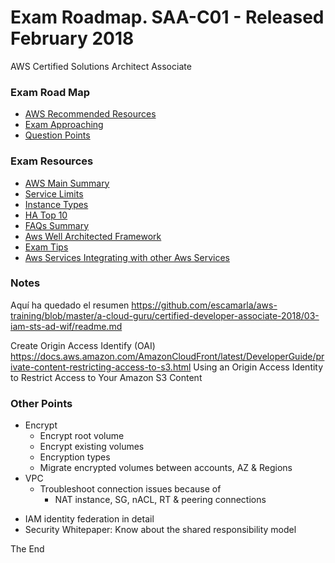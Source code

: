 <a id="top" />

# Exam Roadmap. SAA-C01 - Released February 2018
AWS Certified Solutions Architect Associate

### Exam Road Map 
* [AWS Recommended Resources](aws-recommended-resources.md)
* [Exam Approaching](exam-approaching.md)
* [Question Points](question-points.md)

### Exam Resources
* [AWS Main Summary](../other-resources/docs-md/aws-main-summary.md)
* [Service Limits](../other-resources/docs-md/aws-limits.md)
* [Instance Types](../other-resources/docs-md/instance-types.md)
* [HA Top 10](../other-resources/cloud-academy-summary/28-of-31-2017-exam-primer/00-09-ha-top-ten.png)
* [FAQs Summary](../other-resources/docs-md/aws-faqs-summary.md)
* [Aws Well Architected Framework](../other-resources/docs-md/aws-well-architected-framework.md)
* [Exam Tips](../other-resources/docs-md/exam-tips.md)
* [Aws Services Integrating with other Aws Services](aws-services-integrating-with-other-aws-services.md)

### Notes

Aquí ha quedado el resumen
https://github.com/escamarla/aws-training/blob/master/a-cloud-guru/certified-developer-associate-2018/03-iam-sts-ad-wif/readme.md

Create Origin Access Identify (OAI)
https://docs.aws.amazon.com/AmazonCloudFront/latest/DeveloperGuide/private-content-restricting-access-to-s3.html
Using an Origin Access Identity to Restrict Access to Your Amazon S3 Content


### Other Points
* Encrypt
  - Encrypt root volume
  - Encrypt existing volumes
  - Encryption types
  - Migrate encrypted volumes between accounts, AZ & Regions
* VPC
  - Troubleshoot connection issues because of
    * NAT instance, SG, nACL, RT & peering connections
- IAM
  identity federation in detail
- Security Whitepaper: Know about the shared responsibility model



The End
